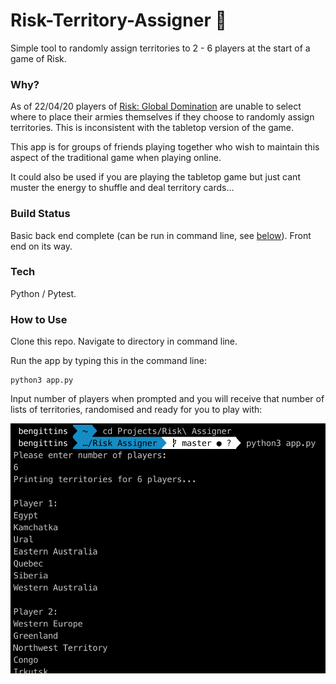 # Risk-Territory-Assigner :game_die:

Simple tool to randomly assign territories to 2 - 6 players at the start of a game of Risk. 

### Why?

As of 22/04/20 players of [Risk: Global Domination](https://store.steampowered.com/app/1128810/RISK_Global_Domination/) are unable to select where to place their armies themselves if they choose to randomly assign territories. This is inconsistent with the tabletop version of the game. 

This app is for groups of friends playing together who wish to maintain this aspect of the traditional game when playing online. 

It could also be used if you are playing the tabletop game but just cant muster the energy to shuffle and deal territory cards...

### Build Status

Basic back end complete (can be run in command line, see [below](#how-to-use)). Front end on its way. 

### Tech

Python / Pytest. 

### How to Use

Clone this repo. Navigate to directory in command line. 

Run the app by typing this in the command line:

``` 
python3 app.py 
```

Input number of players when prompted and you will receive that number of lists of territories, randomised and ready for you to play with: 

![sample output](assets/sample-output.png)
